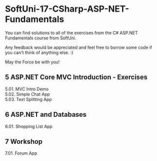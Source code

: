 # SoftUni-17-CSharp-ASP-NET-Fundamentals

You can find solutions to all of the exercises from the C# ASP.NET Fundamentals course from SoftUni.

Any feedback would be appreciated and feel free to borrow some code if you can't think of anything else. :)

May the Force be with you!

## 5 ASP.NET Core MVC Introduction - Exercises
5.01. MVC Intro Demo<br>
5.02. Simple Chat App<br>
5.03. Text Splitting App

## 6 ASP.NET and Databases
6.01. Shopping List App

## 7 Workshop
7.01. Forum App
